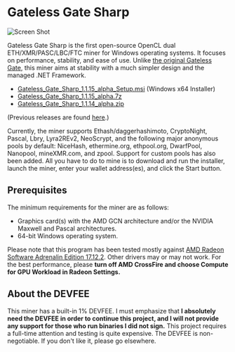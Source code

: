 # Gateless Gate Sharp

![Screen Shot](https://i.imgur.com/uIvlDUv.png)

Gateless Gate Sharp is the first open-source OpenCL dual ETH/XMR/PASC/LBC/FTC miner for Windows operating systems. It focuses on performance, stability, and ease of use.
Unlike [the original Gateless Gate](https://github.com/zawawawa/gatelessgate), this miner aims at stability with a much simpler design and the managed .NET Framework.

* [Gateless_Gate_Sharp_1.1.15_alpha_Setup.msi](https://github.com/zawawawa/GatelessGateSharp/releases/download/v1.1.15-alpha/Gateless_Gate_Sharp_1.1.15_alpha_Setup.msi) (Windows x64 Installer)
* [Gateless_Gate_Sharp_1.1.15_alpha.7z](https://github.com/zawawawa/GatelessGateSharp/releases/download/v1.1.15-alpha/Gateless_Gate_Sharp_1.1.15_alpha.7z)
* [Gateless_Gate_Sharp_1.1.14_alpha.zip](https://github.com/zawawawa/GatelessGateSharp/releases/download/v1.1.15-alpha/Gateless_Gate_Sharp_1.1.15_alpha.zip)

(Previous releases are found [here](https://github.com/zawawawa/GatelessGateSharp/releases).)

Currently, the miner supports Ethash/daggerhashimoto, CryptoNight, Pascal, Lbry, Lyra2REv2, NeoScrypt, and the following major anonymous pools by default: NiceHash, ethermine.org, ethpool.org, DwarfPool, Nanopool, mineXMR.com, and zpool. Support for custom pools has also been added. All you have to do to mine is to download and run the installer, launch the miner, enter your wallet address(es), and click the Start button.

## Prerequisites

The minimum requirements for the miner are as follows:

* Graphics card(s) with the AMD GCN architecture and/or the NVIDIA Maxwell and Pascal architectures.
* 64-bit Windows operating system.

Please note that this program has been tested mostly against [AMD Radeon Software Adrenalin Edition 17.12.2](http://support.amd.com/en-us/kb-articles/Pages/Radeon-Software-Adrenalin-Edition-17.12.2-Release-Notes.aspx). Other drivers may or may not work. For the best performance, please **turn off AMD CrossFire and choose Compute for GPU Workload in Radeon Settings.**

## About the DEVFEE

This miner has a built-in 1% DEVFEE. I must emphasize that **I absolutely need the DEVFEE in order to continue this project, and I will not provide any support for those who run binaries I did not sign.** This project requires a full-time attention and testing is quite expensive. The DEVFEE is non-negotiable. If you don't like it, please go elsewhere.
